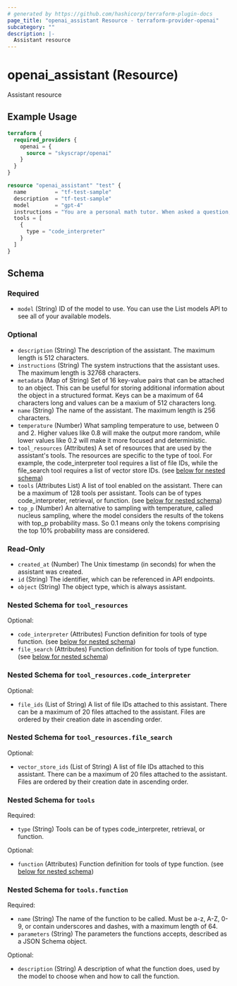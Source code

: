 ```yaml
---
# generated by https://github.com/hashicorp/terraform-plugin-docs
page_title: "openai_assistant Resource - terraform-provider-openai"
subcategory: ""
description: |-
  Assistant resource
---
```


# openai_assistant (Resource)

Assistant resource

## Example Usage

```terraform
terraform {
  required_providers {
    openai = {
      source = "skyscrapr/openai"
    }
  }
}

resource "openai_assistant" "test" {
  name         = "tf-test-sample"
  description  = "tf-test-sample"
  model        = "gpt-4"
  instructions = "You are a personal math tutor. When asked a question, write and run Python code to answer the question."
  tools = [
    {
      type = "code_interpreter"
    }
  ]
}
```

<!-- schema generated by tfplugindocs -->
## Schema

### Required

- `model` (String) ID of the model to use. You can use the List models API to see all of your available models.

### Optional

- `description` (String) The description of the assistant. The maximum length is 512 characters.
- `instructions` (String) The system instructions that the assistant uses. The maximum length is 32768 characters.
- `metadata` (Map of String) Set of 16 key-value pairs that can be attached to an object. This can be useful for storing additional information about the object in a structured format. Keys can be a maximum of 64 characters long and values can be a maxium of 512 characters long.
- `name` (String) The name of the assistant. The maximum length is 256 characters.
- `temperature` (Number) What sampling temperature to use, between 0 and 2. Higher values like 0.8 will make the output more random, while lower values like 0.2 will make it more focused and deterministic.
- `tool_resources` (Attributes) A set of resources that are used by the assistant's tools. The resources are specific to the type of tool. For example, the code_interpreter tool requires a list of file IDs, while the file_search tool requires a list of vector store IDs. (see [below for nested schema](#nestedatt--tool_resources))
- `tools` (Attributes List) A list of tool enabled on the assistant. There can be a maximum of 128 tools per assistant. Tools can be of types code_interpreter, retrieval, or function. (see [below for nested schema](#nestedatt--tools))
- `top_p` (Number) An alternative to sampling with temperature, called nucleus sampling, where the model considers the results of the tokens with top_p probability mass. So 0.1 means only the tokens comprising the top 10% probability mass are considered.

### Read-Only

- `created_at` (Number) The Unix timestamp (in seconds) for when the assistant was created.
- `id` (String) The identifier, which can be referenced in API endpoints.
- `object` (String) The object type, which is always assistant.

<a id="nestedatt--tool_resources"></a>
### Nested Schema for `tool_resources`

Optional:

- `code_interpreter` (Attributes) Function definition for tools of type function. (see [below for nested schema](#nestedatt--tool_resources--code_interpreter))
- `file_search` (Attributes) Function definition for tools of type function. (see [below for nested schema](#nestedatt--tool_resources--file_search))

<a id="nestedatt--tool_resources--code_interpreter"></a>
### Nested Schema for `tool_resources.code_interpreter`

Optional:

- `file_ids` (List of String) A list of file IDs attached to this assistant. There can be a maximum of 20 files attached to the assistant. Files are ordered by their creation date in ascending order.


<a id="nestedatt--tool_resources--file_search"></a>
### Nested Schema for `tool_resources.file_search`

Optional:

- `vector_store_ids` (List of String) A list of file IDs attached to this assistant. There can be a maximum of 20 files attached to the assistant. Files are ordered by their creation date in ascending order.



<a id="nestedatt--tools"></a>
### Nested Schema for `tools`

Required:

- `type` (String) Tools can be of types code_interpreter, retrieval, or function.

Optional:

- `function` (Attributes) Function definition for tools of type function. (see [below for nested schema](#nestedatt--tools--function))

<a id="nestedatt--tools--function"></a>
### Nested Schema for `tools.function`

Required:

- `name` (String) The name of the function to be called. Must be a-z, A-Z, 0-9, or contain underscores and dashes, with a maximum length of 64.
- `parameters` (String) The parameters the functions accepts, described as a JSON Schema object.

Optional:

- `description` (String) A description of what the function does, used by the model to choose when and how to call the function.
